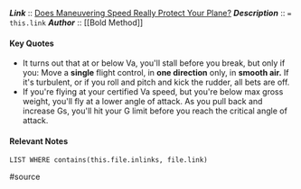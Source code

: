 
***Link***      :: [Does Maneuvering Speed Really Protect Your Plane?](https://www.boldmethod.com/learn-to-fly/aerodynamics/va-designed-maneuvering-speed-does-it-protect-your-plane/
)
***Description***      :: `= this.link`
***Author*** :: [[Bold Method]]

#### Key Quotes
* It turns out that at or below Va, you'll stall before you break, but only if you: Move a **single** flight control, in **one direction** only, in **smooth air.** If it's turbulent, or if you roll and pitch and kick the rudder, all bets are off.
* If you're flying at your certified Va speed, but you're below max gross weight, you'll fly at a lower angle of attack. As you pull back and increase Gs, you'll hit your G limit before you reach the critical angle of attack.

#### Relevant Notes
```dataview
LIST WHERE contains(this.file.inlinks, file.link)
```

#source